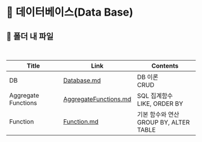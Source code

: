 # 📜 데이터베이스(Data Base)



## 🛒 폴더 내 파일

<br/>

| Title               | Link                                             | Contents                                    |
| ------------------- | ------------------------------------------------ | ------------------------------------------- |
| DB                  | [Database.md](./Database.md)                     | DB 이론<br />CRUD                           |
| Aggregate Functions | [AggregateFunctions.md](./AggregateFunctions.md) | SQL 집계함수<br />LIKE, ORDER BY            |
| Function            | [Function.md](./Function.md)                     | 기본 함수와 연산<br />GROUP BY, ALTER TABLE |

